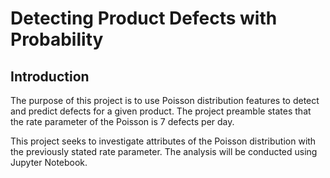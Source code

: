 # Detecting Product Defects with Probability

## Introduction

The purpose of this project is to use Poisson distribution features to detect and predict defects for a given product. The project preamble states that the rate parameter of the Poisson is 7 defects per day.

This project seeks to investigate attributes of the Poisson distribution with the previously stated rate parameter. The analysis will be conducted using Jupyter Notebook.